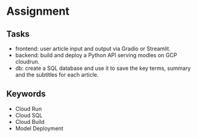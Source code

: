 # Assignment

## Tasks

- frontend: user article input and output via Gradio or Streamlit.
- backend: build and deploy a Python API serving modles on GCP cloudrun.
- db: create a SQL database and use it to save the key terms, summary and the subtitles for each article.

## Keywords

- Cloud Run
- Cloud SQL
- Cloud Build
- Model Deployment
